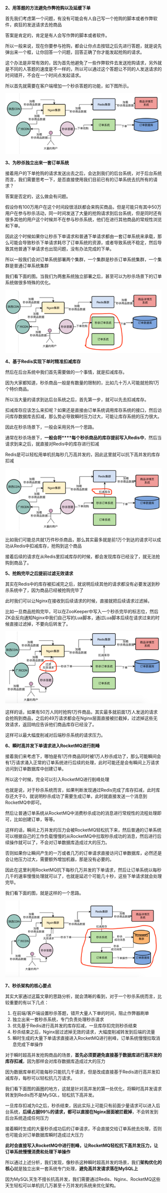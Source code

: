 **2、用答题的方法避免作弊抢购以及延缓下单**



首先我们考虑第一个问题，有没有可能会有人自己写一个抢购的脚本或者作弊软件，疯狂的发送请求去抢商品



答案是肯定的，肯定是有人会写作弊的脚本或者软件。



所以一般来说，现在你要参与抢购，都会让你点击按钮之后先进行答题，就是说先弹出来一个框，让你回答一个问题，回答正确了你才能发起抢购的请求。



这个办法是非常有效的，因为首先他避免了一些作弊软件去发送抢购请求，另外就是不同的人答题的速度是不一样的，所以可以通过这个答题让不同的人发送请求的时间错开，不会在一个时间点发起请求。



所以首先就需要在客户端增加一个秒杀答题的功能，如下图所示。

![image-20191211094406506](images/image-20191211094406506.png)

**3、为秒杀独立出来一套订单系统**



接着用户的下单抢购的请求发送出去之后，会达到我们的后台系统，对于后台系统而言，我们需要思考一下，是否直接使用我们目前已有的订单系统去抗所有的请求？



答案是否定的，这么做会有问题。



假设你有100万用户在这个时间段很活跃都会来购买商品，但是可能只有其中50万用户在参与秒杀活动，同一时间发送了大量的抢购请求到后台系统，但是同时还有很多其他的用户这个时候并不在参与秒杀系统，他们在进行其他商品的常规性浏览和下单。



因此这个时候如果你让秒杀下单请求和普通下单请求都由一套订单系统来承载，那么可能会导致秒杀下单请求耗尽了订单系统的资源，或者导致系统不稳定，然后导致其他普通下单请求也出现问题，没有办法完成的下单。



所以一般我们会对订单系统部署两个集群，一个集群是秒杀订单系统集群，一个集群是普通订单系统集群

我们看下面的图。当我们为两套系统独立部署之后，甚至可以为秒杀场景下的订单系统做很多特殊的优化。

![image-20191211094503060](images/image-20191211094503060.png)

**4、基于Redis实现下单时精准扣减库存**



然后在后台系统中我们首先需要做的一个事情，就是扣减库存。



因为大家都知道，秒杀商品一般是有数量的限制的，比如几十万人可能就抢购1万个特价商品。



所以当大量的请求到达后台系统之后，首先第一步，就可以先去扣减库存。



扣减库存应该怎么来扣呢？如果还是直接由订单系统调用库存系统的接口，然后访问库存数据库去扣减，那么势必导致瞬时压力过大，可能让库存系统的压力很大。



因此在秒杀场景下，一般会采用另外一个思路。



通常在秒杀场景下，**一般会将****每个秒杀商品的库存提前写入Redis中**，然后当请求到来之后，就直接对Redis中的库存进行扣减



Redis是可以轻松用单机抗每秒几万高并发的，因此这里就可以抗下高并发的库存扣减



![image-20191211094602663](images/image-20191211094602663.png)

比如我们可能总共就1万件秒杀商品，那么其实最多就是前1万个到达的请求可以成功从Redis中扣减库存，抢购到这个商品



接着后续的请求在从Redis里扣减库存的时候，都会发现库存已经没了，就无法抢购到商品了。

**5、抢购完毕之后提前过滤无效请求**



其实在Redis中的库存被扣减完之后，就说明后续其他的请求都没有必要发送到秒杀系统中了，因为商品已经被抢购完毕了



此时我们可以让Nginx在接收到后续请求的时候，直接就把后续请求过滤掉。



比如一旦商品抢购完毕，可以在ZooKeeper中写入一个秒杀完毕的标志位，然后ZK会反向通知Nginx中我们自己写的Lua脚本，通过Lua脚本后续在请求过来的时候直接过滤掉，不要向后转发了。

![image-20191211094645783](images/image-20191211094645783.png)

这样的话，如果有50万人同时抢购1万件商品，其实最多就前面1万人发送的请求会抢购到商品，之后的49万请求都会在Nginx层面直接被拦截掉，过滤掉这些无效请求，返回响应告诉他们商品库存已经没了。



这样可以最大幅度削减对后端秒杀系统的请求压力。

**6、瞬时高并发下单请求进入RocketMQ进行削峰**



接着我们来考虑下，哪怕是有1万件商品同时被1万人秒杀成功了，那么可能瞬间会有1万请求涌入正常的订单系统进行后续的处理，此时可能还是会有瞬间上万请求访问到订单数据库中创建订单。



所以这个时候，完全可以引入RocketMQ进行削峰处理



也就是说，对于秒杀系统而言，如果判断发现通过Redis完成了库存扣减，此时库存还大于0，就说明秒杀成功了需要生成订单，此时就直接发送一个消息到RocketMQ中即可。

然后让普通订单系统从RocketMQ中消费秒杀成功的消息进行常规性的流程处理即可，比如创建订单，等等。



这样的话，瞬间上万并发的压力会被RocketMQ轻松抗下来，然后普通的订单系统可以根据自己的工作负载慢慢的从RocketMQ中拉取秒杀成功的消息，然后进行后续操作就可以了，不会对订单数据库造成过大的压力。



否则如果你让瞬间产生的一万或者几万的订单请求直接访问订单数据库，必然还是会让他压力过大，需要额外增加机器，那是没有必要的。



因此在这里利用RocketMQ抗下每秒几万并发的下单请求，然后让订单系统以每秒几千的速率慢慢处理就可以了，也就是延迟个可能几十秒，这些下单请求就会处理完毕。



我们看下面的图，就是这样的一个思路。

![image-20191211100053737](images/image-20191211100053737.png)

**7、秒杀架构的核心要点**



其实大家通过这篇文章的思路分析，就会清晰的看到，对于一个秒杀系统而言，比较重要的有以下几点：



1. 在前端/客户端设置秒杀答题，错开大量人下单的时间，阻止作弊器刷单
2. 独立出来一套秒杀系统，专门负责处理秒杀请求
3. 优先基于Redis进行高并发的库存扣减，一旦库存扣完则秒杀结束
4. 秒杀结束之后，Nginx层过滤掉无效的请求，大幅度削减转发到后端的流量
5. 瞬时生成的大量下单请求直接进入RocketMQ进行削峰，订单系统慢慢拉取消息完成下单操作



对于瞬时超高并发抢购商品的场景，**首先必须要避免直接基于数据库进行高并发的库存扣减**，因为那样会对库存数据库造成过大的压力



因为数据库单机可能每秒只能抗几千请求，但是改成直接基于Redis进行高并发扣减库存，每秒可以轻松抗几万请求。



我们看下面图的画圈的地方，这就是针对高并发的第一处优化，将瞬时高并发请求转发到Redis而不是MySQL，轻松抗下高并发。



一旦库存扣减为0之后，秒杀结束，因此实际上可能只有前面少量请求可以进入后台系统，**后续占据99%的请求，都可以直接在Nginx层面被拦截掉**，不会转发到后台系统造成任何压力

接着瞬时生成的大量秒杀成功后的订单请求，不会直接交给订单系统去处理，否则也可能会对订单数据库瞬时造成过大压力



**此时会直接写入RocketMQ中进行削峰，让RocketMQ轻松抗下高并发压力，让订单系统慢慢消费和处理下单操作**

所以通过上述分析，我们发现，像秒杀这种瞬时超高并发的场景，我们**架构优化的核心**就是独立出来一套系统专门处理，**避免高并发请求落在MySQL上**



因为MySQL天生不擅长抗高并发，我们需要通过Redis、Nginx、RocketMQ这些天生轻松可以单机抗几万甚至十万并发的系统来优化架构。